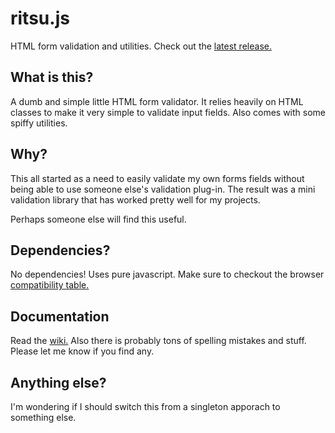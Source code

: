 # ritsu.js
HTML form validation and utilities. Check out the [latest release.](https://github.com/NYPD/ritsu.js/releases)

## What is this?
A dumb and simple little HTML form validator. It relies heavily on HTML classes to make it very simple to validate input fields. Also comes with some spiffy utilities.

## Why?
This all started as a need to easily validate my own forms fields without being able to use someone else's validation plug-in. The result was a mini validation library that has worked pretty well for my projects.

Perhaps someone else will find this useful.

## Dependencies?
No dependencies! Uses pure javascript. Make sure to checkout the browser [compatibility table.](https://github.com/NYPD/ritsu.js/wiki#compatibility-table)

## Documentation
Read the [wiki.](https://github.com/NYPD/ritsu.js/wiki) Also there is probably tons of spelling mistakes and stuff. Please let me know if you find any.

## Anything else?
I'm wondering if I should switch this from a singleton apporach to something else.
